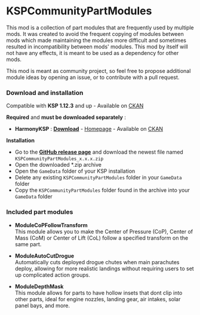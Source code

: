 # KSPCommunityPartModules

This mod is a collection of part modules that are frequently used by multiple mods.
It was created to avoid the frequent copying of modules between mods which made maintaining the modules more difficult and sometimes resulted in incompatibility between mods' modules.
This mod by itself will not have any effects, it is meant to be used as a dependency for other mods.

This mod is meant as community project, so feel free to propose additional module ideas by opening an issue, or to contribute with a pull request.

### Download and installation

Compatible with **KSP 1.12.3** and up - Available on [CKAN]

**Required** and **must be downloaded separately** : 

- **HarmonyKSP** : **[Download](https://github.com/KSPModdingLibs/HarmonyKSP/releases)** - [Homepage](https://github.com/KSPModdingLibs/HarmonyKSP/) - Available on [CKAN]

**Installation**
- Go to the **[GitHub release page](https://github.com/KSPModdingLibs/KSPCommunityPartModules/releases)** and download the newest file named `KSPCommunityPartModules_x.x.x.zip`
- Open the downloaded *.zip archive
- Open the `GameData` folder of your KSP installation
- Delete any existing `KSPCommunityPartModules` folder in your `GameData` folder
- Copy the `KSPCommunityPartModules` folder found in the archive into your `GameData` folder

### Included part modules

- **ModuleCoPFollowTransform**<br/>This module allows you to make the Center of Pressure (CoP), Center of Mass (CoM) or Center of Lift (CoL) follow a specified transform on the same part.

- **ModuleAutoCutDrogue**<br/>Automatically cuts deployed drogue chutes when main parachutes deploy, allowing for more realistic landings without requiring users to set up complicated action groups. 

- **ModuleDepthMask**<br/>This module allows for parts to have hollow insets that dont clip into other parts, ideal for engine nozzles, landing gear, air intakes, solar panel bays, and more.


[CKAN]: https://forum.kerbalspaceprogram.com/topic/197082-ckan-the-comprehensive-kerbal-archive-network-v1332-laplace-ksp-2-support/
